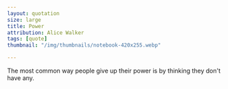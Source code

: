 ```yaml
---
layout: quotation
size: large
title: Power
attribution: Alice Walker
tags: [quote]
thumbnail: "/img/thumbnails/notebook-420x255.webp"

---
```


The most common way people give up their power is by thinking they don't have any.
